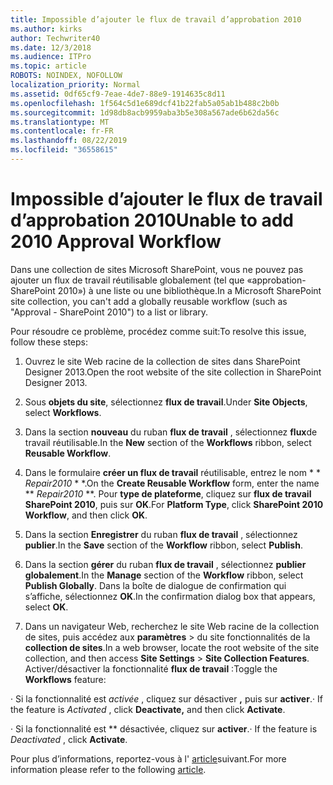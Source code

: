 ```yaml
---
title: Impossible d’ajouter le flux de travail d’approbation 2010
ms.author: kirks
author: Techwriter40
ms.date: 12/3/2018
ms.audience: ITPro
ms.topic: article
ROBOTS: NOINDEX, NOFOLLOW
localization_priority: Normal
ms.assetid: 0df65cf9-7eae-4de7-88e9-1914635c8d11
ms.openlocfilehash: 1f564c5d1e689dcf41b22fab5a05ab1b488c2b0b
ms.sourcegitcommit: 1d98db8acb9959aba3b5e308a567ade6b62da56c
ms.translationtype: MT
ms.contentlocale: fr-FR
ms.lasthandoff: 08/22/2019
ms.locfileid: "36558615"
---
```

# <a name="unable-to-add-2010-approval-workflow"></a><span data-ttu-id="0a2af-102">Impossible d’ajouter le flux de travail d’approbation 2010</span><span class="sxs-lookup"><span data-stu-id="0a2af-102">Unable to add 2010 Approval Workflow</span></span>

<span data-ttu-id="0a2af-103">Dans une collection de sites Microsoft SharePoint, vous ne pouvez pas ajouter un flux de travail réutilisable globalement (tel que «approbation-SharePoint 2010») à une liste ou une bibliothèque.</span><span class="sxs-lookup"><span data-stu-id="0a2af-103">In a Microsoft SharePoint site collection, you can't add a globally reusable workflow (such as "Approval - SharePoint 2010") to a list or library.</span></span>
  
<span data-ttu-id="0a2af-104">Pour résoudre ce problème, procédez comme suit:</span><span class="sxs-lookup"><span data-stu-id="0a2af-104">To resolve this issue, follow these steps:</span></span> 
  
1. <span data-ttu-id="0a2af-105">Ouvrez le site Web racine de la collection de sites dans SharePoint Designer 2013.</span><span class="sxs-lookup"><span data-stu-id="0a2af-105">Open the root website of the site collection in SharePoint Designer 2013.</span></span>
  
2. <span data-ttu-id="0a2af-106">Sous **objets du site**, sélectionnez **flux de travail**.</span><span class="sxs-lookup"><span data-stu-id="0a2af-106">Under **Site Objects**, select **Workflows**.</span></span> 
  
3. <span data-ttu-id="0a2af-107">Dans la section **nouveau** du ruban **flux de travail** , sélectionnez **flux**de travail réutilisable.</span><span class="sxs-lookup"><span data-stu-id="0a2af-107">In the **New** section of the **Workflows** ribbon, select **Reusable Workflow**.</span></span> 
  
4. <span data-ttu-id="0a2af-108">Dans le formulaire **créer un flux de travail** réutilisable, entrez le nom \* \* *Repair2010* \* \*.</span><span class="sxs-lookup"><span data-stu-id="0a2af-108">On the **Create Reusable Workflow** form, enter the name \*\* *Repair2010* \*\*.</span></span> <span data-ttu-id="0a2af-109">Pour **type de plateforme**, cliquez sur **flux de travail SharePoint 2010**, puis sur **OK**.</span><span class="sxs-lookup"><span data-stu-id="0a2af-109">For **Platform Type**, click **SharePoint 2010 Workflow**, and then click **OK**.</span></span> 
  
1. <span data-ttu-id="0a2af-110">Dans la section **Enregistrer** du ruban **flux de travail** , sélectionnez **publier**.</span><span class="sxs-lookup"><span data-stu-id="0a2af-110">In the **Save** section of the **Workflow** ribbon, select **Publish**.</span></span> 
  
2. <span data-ttu-id="0a2af-111">Dans la section **gérer** du ruban **flux de travail** , sélectionnez **publier globalement**.</span><span class="sxs-lookup"><span data-stu-id="0a2af-111">In the **Manage** section of the **Workflow** ribbon, select **Publish Globally**.</span></span> <span data-ttu-id="0a2af-112">Dans la boîte de dialogue de confirmation qui s’affiche, sélectionnez **OK**.</span><span class="sxs-lookup"><span data-stu-id="0a2af-112">In the confirmation dialog box that appears, select **OK**.</span></span> 
  
3. <span data-ttu-id="0a2af-113">Dans un navigateur Web, recherchez le site Web racine de la collection de sites, puis accédez aux **paramètres** \> du site fonctionnalités de la **collection de sites**.</span><span class="sxs-lookup"><span data-stu-id="0a2af-113">In a web browser, locate the root website of the site collection, and then access **Site Settings** \> **Site Collection Features**.</span></span> <span data-ttu-id="0a2af-114">Activer/désactiver la fonctionnalité **flux de travail** :</span><span class="sxs-lookup"><span data-stu-id="0a2af-114">Toggle the **Workflows** feature:</span></span> 
  
<span data-ttu-id="0a2af-115">· Si la fonctionnalité est *activée* , cliquez sur désactiver **,** puis sur **activer**.</span><span class="sxs-lookup"><span data-stu-id="0a2af-115">· If the feature is  *Activated*  , click **Deactivate,** and then click **Activate**.</span></span> 
  
<span data-ttu-id="0a2af-116">· Si la fonctionnalité est \*\* désactivée, cliquez sur **activer**.</span><span class="sxs-lookup"><span data-stu-id="0a2af-116">· If the feature is  *Deactivated*  , click **Activate**.</span></span> 
  
<span data-ttu-id="0a2af-117">Pour plus d’informations, reportez-vous à l' [article](https://go.microsoft.com/fwlink/?linkid=2047770&amp;clcid=0x409)suivant.</span><span class="sxs-lookup"><span data-stu-id="0a2af-117">For more information please refer to the following [article](https://go.microsoft.com/fwlink/?linkid=2047770&amp;clcid=0x409).</span></span>
  

